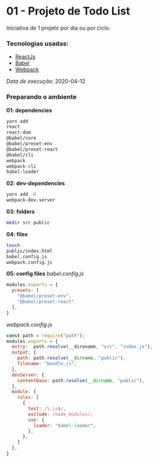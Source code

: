 # 01 - Projeto de Todo List

Iniciativa de 1 projeto por dia ou por ciclo.

### Tecnologias usadas:
- [ReactJs](https://pt-br.reactjs.org/)
- [Babel](https://babeljs.io/)
- [Webpack](https://webpack.js.org/)

_Data de execução:_
2020-04-12

### Preparando o ambiente
**01: dependencies**
```bash 
yarn add
react
react-dom
@babel/core
@babel/preset-env
@babel/preset-react
@babel/cli
webpack
webpack-cli
babel-loader
```

**02: dev-dependencies**
```bash
yarn add -D
webpack-dev-server
```

**03: folders**
```bash
mkdir src public
```

**04: files**
```bash
touch
public/index.html
babel.config.js
webpack.config.js
```

**05: config files**
_babel.config.js_
```js
modules.exports = {
  presets: [
    "@babel/preset-env",
    "@babel/preset-react"
  ],
}
```

_webpack.config.js_
```js
const path = require("path");
modules.exports = {
  entry:  path.resolve(__direname, "src", "index.js"),
  output: {
    path: path.resolve(__dirname, "public"),
    filename: "bundle.js",
  },
  devServer: {
    contentBase: path.resolve(__dirname, "public"),
  },
  module: {
    rules: [
      {
        test: /\.js$/,
        exclude: /node_modules/,
        use: {
          loader: "babel-loader",
        },
      },
    ]
  },
}
```

